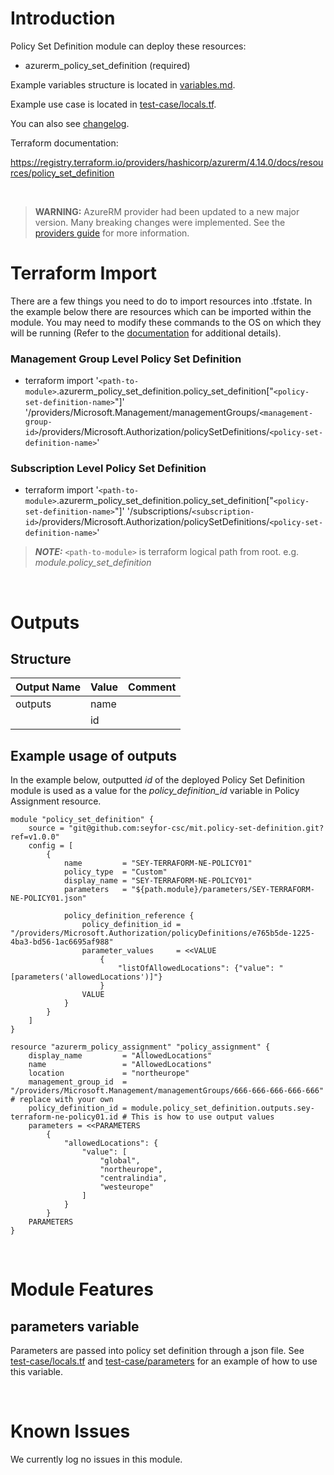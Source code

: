# Introduction
Policy Set Definition module can deploy these resources:
* azurerm_policy_set_definition (required)

Example variables structure is located in [variables.md](variables.md).

Example use case is located in [test-case/locals.tf](test-case/locals.tf).

You can also see [changelog](CHANGELOG.md).

Terraform documentation:

https://registry.terraform.io/providers/hashicorp/azurerm/4.14.0/docs/resources/policy_set_definition

&nbsp;

> **WARNING:** AzureRM provider had been updated to a new major version. Many breaking changes were implemented. See the [providers guide](https://registry.terraform.io/providers/hashicorp/azurerm/latest/docs/guides/4.0-upgrade-guide) for more information.

# Terraform Import
There are a few things you need to do to import resources into .tfstate. In the example below there are resources which can be imported within the module. You may need to modify these commands to the OS on which they will be running (Refer to the [documentation](https://developer.hashicorp.com/terraform/cli/commands/import#example-import-into-resource-configured-with-for_each) for additional details).
### Management Group Level Policy Set Definition
* terraform import '`<path-to-module>`.azurerm_policy_set_definition.policy_set_definition["`<policy-set-definition-name>`"]' '/providers/Microsoft.Management/managementGroups/`<management-group-id>`/providers/Microsoft.Authorization/policySetDefinitions/`<policy-set-definition-name>`'
### Subscription Level Policy Set Definition
* terraform import '`<path-to-module>`.azurerm_policy_set_definition.policy_set_definition["`<policy-set-definition-name>`"]' '/subscriptions/`<subscription-id>`/providers/Microsoft.Authorization/policySetDefinitions/`<policy-set-definition-name>`'

>**_NOTE:_** `<path-to-module>` is terraform logical path from root. e.g. _module.policy\_set\_definition_

&nbsp;

# Outputs
## Structure

| Output Name | Value | Comment |
| ----------- | ----- | ------- |
| outputs     | name  |         |
|             | id    |         |


## Example usage of outputs
In the example below, outputted _id_ of the deployed Policy Set Definition module is used as a value for the _policy\_definition\_id_ variable in Policy Assignment resource.
```
module "policy_set_definition" {
    source = "git@github.com:seyfor-csc/mit.policy-set-definition.git?ref=v1.0.0"
    config = [
        {
            name         = "SEY-TERRAFORM-NE-POLICY01"
            policy_type  = "Custom"
            display_name = "SEY-TERRAFORM-NE-POLICY01"
            parameters   = "${path.module}/parameters/SEY-TERRAFORM-NE-POLICY01.json"

            policy_definition_reference {
                policy_definition_id = "/providers/Microsoft.Authorization/policyDefinitions/e765b5de-1225-4ba3-bd56-1ac6695af988"
                parameter_values     = <<VALUE
                    {
                        "listOfAllowedLocations": {"value": "[parameters('allowedLocations')]"}
                    }
                VALUE
            }
        }
    ]
}

resource "azurerm_policy_assignment" "policy_assignment" {
    display_name         = "AllowedLocations"
    name                 = "AllowedLocations"
    location             = "northeurope"
    management_group_id  = "/providers/Microsoft.Management/managementGroups/666-666-666-666-666" # replace with your own
    policy_definition_id = module.policy_set_definition.outputs.sey-terraform-ne-policy01.id # This is how to use output values
    parameters = <<PARAMETERS
        {
            "allowedLocations": {
                "value": [
                    "global",
                    "northeurope",
                    "centralindia",
                    "westeurope"
                ]
            }
        }
    PARAMETERS
}
```

&nbsp;

# Module Features
## parameters variable
Parameters are passed into policy set definition through a json file. See [test-case/locals.tf](test-case/locals.tf) and [test-case/parameters](test-case/parameters) for an example of how to use this variable.

&nbsp;

# Known Issues
We currently log no issues in this module.